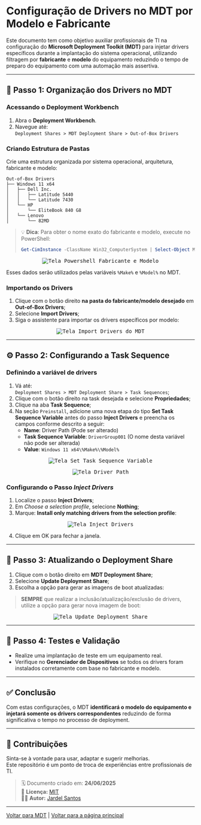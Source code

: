# Configuração de Drivers no MDT por Modelo e Fabricante

Este documento tem como objetivo auxiliar profissionais de TI na configuração do **Microsoft Deployment Toolkit (MDT)** para injetar drivers específicos durante a implantação do sistema operacional, utilizando filtragem por **fabricante** e **modelo** do equipamento reduzindo o tempo de preparo do equipamento com uma automação mais assertiva.

---

## 📁 Passo 1: Organização dos Drivers no MDT

### Acessando o Deployment Workbench

1. Abra o **Deployment Workbench**.
2. Navegue até:  
   `Deployment Shares > MDT Deployment Share > Out-of-Box Drivers`

### Criando Estrutura de Pastas

Crie uma estrutura organizada por sistema operacional, arquitetura, fabricante e modelo:

```
Out-of-Box Drivers
├── Windows 11 x64
│   ├── Dell Inc.
│   │   ├── Latitude 5440
│   │   └── Latitude 7430
│   └── HP
│       └── EliteBook 840 G8
│   └── Lenovo
│       └── 82MD

````

> 💡 **Dica**: Para obter o nome exato do fabricante e modelo, execute no PowerShell:
>
> ```powershell
> Get-CimInstance -ClassName Win32_ComputerSystem | Select-Object Manufacturer, Model
> ```
<p align="center">  
  <kbd><img src="../imagens/DRIVER-POR-MODELO.png" alt="Tela Powershell Fabricante e Modelo"></kbd>  
</p>

Esses dados serão utilizados pelas variáveis `%Make%` e `%Model%` no MDT.

### Importando os Drivers

1. Clique com o botão direito **na pasta do fabricante/modelo desejado** em **Out-of-Box Drivers**;
2. Selecione **Import Drivers**;
3. Siga o assistente para importar os drivers específicos por modelo:
<p align="center">  
  <kbd><img src="../imagens/DRIVER-POR-MODELO-01.png" alt="Tela Import Drivers do MDT"></kbd>  
</p>

---

## ⚙️ Passo 2: Configurando a Task Sequence

### Definindo a variável de drivers

1. Vá até:  
   `Deployment Shares > MDT Deployment Share > Task Sequences`;
2. Clique com o botão direito na task desejada e selecione **Propriedades**;
3. Clique na aba **Task Sequence**;
4. Na seção `Preinstall`, adicione uma nova etapa do tipo **Set Task Sequence Variable** antes do passo **Inject Drivers** e preencha os campos conforme descrito a seguir:
   - **Name**: Driver Path (Pode ser alterado)  
   - **Task Sequence Variable**: `DriverGroup001`  (O nome desta variável não pode ser alterada)
   - **Value**: `Windows 11 x64\%Make%\%Model%`
<p align="center">  
  <kbd><img src="../imagens/DRIVER-POR-MODELO-02.png" alt="Tela Set Task Sequence Variable"></kbd>  
</p>
<p align="center">  
  <kbd><img src="../imagens/DRIVER-POR-MODELO-03.png" alt="Tela Driver Path"></kbd>  
</p>

### Configurando o Passo *Inject Drivers*

1. Localize o passo **Inject Drivers**;
2. Em *Choose a selection profile*, selecione **Nothing**;
3. Marque: **Install only matching drivers from the selection profile**:
<p align="center">  
  <kbd><img src="../imagens/DRIVER-POR-MODELO-04.png" alt="Tela Inject Drivers"></kbd>  
</p>

4. Clique em OK para fechar a janela.
---

## 🔄 Passo 3: Atualizando o Deployment Share

1. Clique com o botão direito em **MDT Deployment Share**;
2. Selecione **Update Deployment Share**;
3. Escolha a opção para gerar as imagens de boot atualizadas:
  > **SEMPRE** que realizar a inclusão/atualização/exclusão de drivers, utilize a opção para gerar nova imagem de boot:
<p align="center">  
  <kbd><img src="../imagens/DRIVER-POR-MODELO-05.png" alt="Tela Update Deployment Share"></kbd>  
</p>

---

## 🧪 Passo 4: Testes e Validação

- Realize uma implantação de teste em um equipamento real.
- Verifique no **Gerenciador de Dispositivos** se todos os drivers foram instalados corretamente com base no fabricante e modelo.

---

## ✅ Conclusão

Com estas configurações, o MDT **identificará o modelo do equipamento e injetará somente os drivers correspondentes** reduzindo de forma significativa o tempo no processo de deployment.

---

## 🤝 Contribuições

Sinta-se à vontade para usar, adaptar e sugerir melhorias.  
Este repositório é um ponto de troca de experiências entre profissionais de TI.

> 🗓 Documento criado em: **24/06/2025**  
> 💼 **Licença:** [MIT](../../LICENSE)  
> 🙋‍♂️ **Autor:** [Jardel Santos](https://www.linkedin.com/in/jardel-santos-2012)

---

[Voltar para MDT](../README.md) | [Voltar para a página principal](../../README.md)

